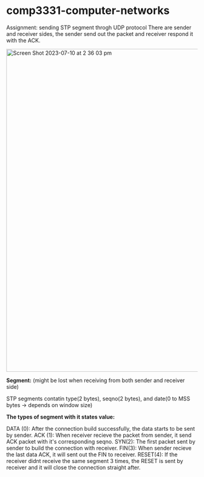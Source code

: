 # comp3331-computer-networks
Assignment: sending STP segment throgh UDP protocol
There are sender and receiver sides, the sender send out the packet and receiver respond it with the ACK.

<img 
  width="849" alt="Screen Shot 2023-07-10 at 2 36 03 pm" src="https://github.com/cinnamenn/comp3331-computer-networks/assets/132876315/8775dd0d-b00f-4c43-8c28-08cf0495bb95"
  />

**Segment:** (might be lost when receiving from both sender and receiver side)

STP segments contatin type(2 bytes), seqno(2 bytes), and date(0 to MSS bytes -> depends on window size)

**The types of segment with it states value:**

DATA (0): After the connection build successfully, the data starts to be sent by sender.
ACK (1): When receiver recieve the packet from sender, it send ACK packet with it's corresponding seqno.
SYN(2): The first packet sent by sender to build the connection with receiver.
FIN(3): When sender recieve the last data ACK, it will sent out the FIN to receiver.
RESET(4): If the receiver didnt receive the same segment 3 times, the RESET is sent by receiver and it will close the connection straight after.
